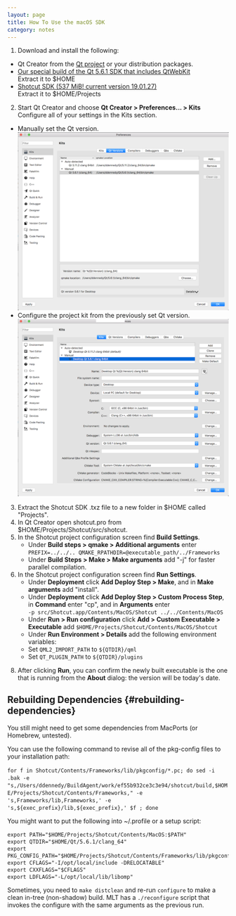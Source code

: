 ```yaml
---
layout: page
title: How To Use the macOS SDK
category: notes
---
```


1. Download and install the following:
  - Qt Creator from the [Qt project](https://www.qt.io/download-open-source/) or your distribution packages.
  - [Our special build of the Qt 5.6.1 SDK that includes QtWebKit](https://s3.amazonaws.com/misc.meltymedia/shotcut-build/qt-5.6.1-osx-x86_64.tar.bz2)    
    Extract it to $HOME
  - [Shotcut SDK (537 MiB! current version 19.01.27)](http://builds.us.meltytech.s3.amazonaws.com/shotcut/shotcut-macos-sdk-190127.txz)    
    Extract it to $HOME/Projects

2. Start Qt Creator and choose **Qt Creator &gt; Preferences... &gt; Kits**  
Configure all of your settings in the Kits section.
  - Manually set the Qt version.
  ![Qt Versions](qt_versions.png)
  - Configure the project kit from the previously set Qt version.
  ![Kits](kits.png)  

3. Extract the Shotcut SDK .txz file to a new folder in $HOME called "Projects".
4. In Qt Creator open shotcut.pro from $HOME/Projects/Shotcut/src/shotcut.
5. In the Shotcut project configuration screen find **Build Settings**.  
   - Under **Build steps &gt; qmake &gt; Additional arguments** enter  
   `PREFIX=../../.. QMAKE_RPATHDIR=@executable_path/../Frameworks`
   - Under **Build Steps &gt; Make &gt; Make arguments** add "-j" for faster parallel compilation.
6. In the Shotcut project configuration screen find **Run Settings**.  
   - Under **Deployment** click **Add Deploy Step &gt; Make**, and in **Make arguments** add "install".  
   - Under **Deployment** click **Add Deploy Step &gt; Custom Process Step**,
   in **Command** enter "cp", and in **Arguments** enter  
   `-p src/Shotcut.app/Contents/MacOS/Shotcut ../../Contents/MacOS`
   - Under **Run &gt; Run configuration** click **Add &gt; Custom Executable &gt; Executable** add   `$HOME/Projects/Shotcut/Contents/MacOS/Shotcut`
   - Under **Run Environment &gt; Details** add the following environment variables:
   - Set `QML2_IMPORT_PATH` to `${QTDIR}/qml`
   - Set `QT_PLUGIN_PATH` to `${QTDIR}/plugins`

<!--
     - Set `MLT_DATA` to `${HOME}/Projects/Shotcut/src/mlt/src/modules`
     - Set `MLT_PRESETS_PATH` to `${HOME}/Projects/Shotcut/src/mlt/presets`
     - Set `MLT_PROFILES_PATH` to `${HOME}/Projects/Shotcut/src/mlt/profiles`
     - Set `MLT_REPOSITORY` to `${HOME}/Projects/Shotcut/src/mlt/src/modules`
-->


8. After clicking **Run**, you can confirm the newly built executable is the one
   that is running from the **About** dialog: the version will be today's date.


Rebuilding Dependencies {#rebuilding-dependencies}
-----------------------

You still might need to get some dependencies from MacPorts (or Homebrew, untested).

You can use the following command to revise all of the pkg-config files to
your installation path:

`for f in Shotcut/Contents/Frameworks/lib/pkgconfig/*.pc; do sed -i .bak -e "s,/Users/ddennedy/BuildAgent/work/ef55b932ce3c3e94/shotcut/build,$HOME/Projects/Shotcut/Contents/Frameworks," -e 's,Frameworks/lib,Frameworks,' -e 's,${exec_prefix}/lib,${exec_prefix},' $f ; done`

You might want to put the following into ~/.profile or a setup script:

```
export PATH="$HOME/Projects/Shotcut/Contents/MacOS:$PATH"
export QTDIR="$HOME/Qt/5.6.1/clang_64"
export PKG_CONFIG_PATH="$HOME/Projects/Shotcut/Contents/Frameworks/lib/pkgconfig"
export CFLAGS="-I/opt/local/include -DRELOCATABLE"
export CXXFLAGS="$CFLAGS"
export LDFLAGS="-L/opt/local/lib/libomp"
```

Sometimes, you need to `make distclean` and re-run `configure` to make a clean
in-tree (non-shadow) build. MLT has a `./reconfigure` script that invokes the
configure with the same arguments as the previous run.
